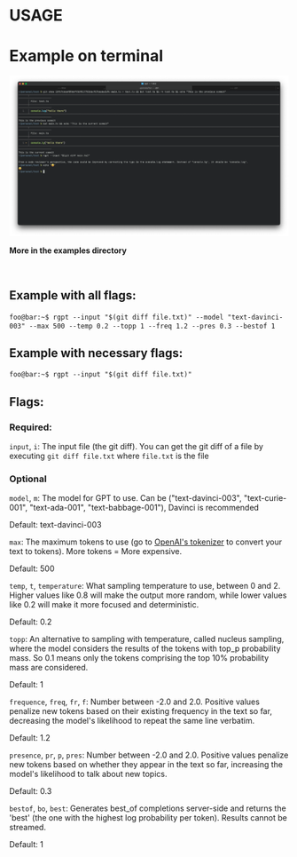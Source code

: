 # USAGE

# Example on terminal

![Usage Example](/assets/examples/usage/base_usage.png)

**More in the examples directory**

<br />

## Example with all flags:

```console
foo@bar:~$ rgpt --input "$(git diff file.txt)" --model "text-davinci-003" --max 500 --temp 0.2 --topp 1 --freq 1.2 --pres 0.3 --bestof 1
```

## Example with necessary flags:

```console
foo@bar:~$ rgpt --input "$(git diff file.txt)"
```

## Flags:

### Required:

`input`, `i`: The input file (the git diff). You can get the git diff of a file by executing `git diff file.txt` where `file.txt` is the file

### Optional

`model`, `m`: The model for GPT to use. Can be ("text-davinci-003", "text-curie-001", "text-ada-001", "text-babbage-001"), Davinci is recommended

Default: text-davinci-003

`max`: The maximum tokens to use (go to [OpenAI's tokenizer](https://platform.openai.com/tokenizer) to convert your text to tokens). More tokens = More expensive.

Default: 500

`temp`, `t`, `temperature`: What sampling temperature to use, between 0 and 2. Higher values like 0.8 will make the output more random, while lower values like 0.2 will make it more focused and deterministic.

Default: 0.2

`topp`:  An alternative to sampling with temperature, called nucleus sampling, where the model considers the results of the tokens with top_p probability mass. So 0.1 means only the tokens comprising the top 10% probability mass are considered.

Default: 1

`frequence`, `freq`, `fr`, `f`: Number between -2.0 and 2.0. Positive values penalize new tokens based on their existing frequency in the text so far, decreasing the model's likelihood to repeat the same line verbatim.

Default: 1.2

`presence`, `pr`, `p`, `pres`: Number between -2.0 and 2.0. Positive values penalize new tokens based on whether they appear in the text so far, increasing the model's likelihood to talk about new topics.

Default: 0.3

`bestof`, `bo`, `best`: Generates best_of completions server-side and returns the 'best' (the one with the highest log probability per token). Results cannot be streamed.

Default: 1


